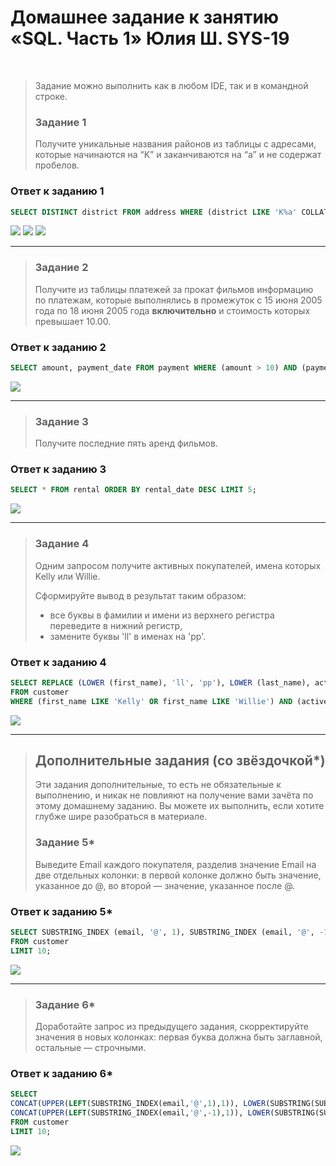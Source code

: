 # Домашнее задание к занятию «SQL. Часть 1» Юлия Ш. SYS-19
$~$
> Задание можно выполнить как в любом IDE, так и в командной строке.
> 
> ### Задание 1
> 
> Получите уникальные названия районов из таблицы с адресами, которые начинаются на “K” и заканчиваются на “a” и не содержат пробелов.
>
### Ответ к заданию 1  
```sql
SELECT DISTINCT district FROM address WHERE (district LIKE 'K%a' COLLATE utf8mb4_0900_as_cs) AND (district NOT LIKE '% %');
```
![](img/sdbsql-3.1.1.png)
![](img/sdbsql-3.1.2.png)
![](img/sdbsql-3.1.3.png)

---
> ### Задание 2
> 
> Получите из таблицы платежей за прокат фильмов информацию по платежам, которые выполнялись в промежуток с 15 июня 2005 года по 18 июня 2005 года **включительно** и стоимость которых превышает 10.00.
>
### Ответ к заданию 2  
```sql
SELECT amount, payment_date FROM payment WHERE (amount > 10) AND (payment_date BETWEEN '2005-06-15 00:00:00' AND '2005-06-18 23:59:59');
```
![](img/sdbsql-3.2.1.png)

---
> ### Задание 3
> 
> Получите последние пять аренд фильмов.
>
### Ответ к заданию 3
```sql
SELECT * FROM rental ORDER BY rental_date DESC LIMIT 5;
```
![](img/sdbsql-3.3.1.png)

---
> ### Задание 4
> 
> Одним запросом получите активных покупателей, имена которых Kelly или Willie. 
> 
> Сформируйте вывод в результат таким образом:
> - все буквы в фамилии и имени из верхнего регистра переведите в нижний регистр,
> - замените буквы 'll' в именах на 'pp'.
>
### Ответ к заданию 4 
```sql
SELECT REPLACE (LOWER (first_name), 'll', 'pp'), LOWER (last_name), active
FROM customer
WHERE (first_name LIKE 'Kelly' OR first_name LIKE 'Willie') AND (active = 1);
```
![](img/sdbsql-3.4.1.png)

---
> ## Дополнительные задания (со звёздочкой*)
> Эти задания дополнительные, то есть не обязательные к выполнению, и никак не повлияют на получение вами зачёта по этому домашнему заданию. Вы можете их выполнить, если хотите глубже шире разобраться в материале.
> 
> ### Задание 5*
> 
> Выведите Email каждого покупателя, разделив значение Email на две отдельных колонки: в первой колонке должно быть значение, указанное до @, во второй — значение, указанное после @.
>
### Ответ к заданию 5* 
```sql
SELECT SUBSTRING_INDEX (email, '@', 1), SUBSTRING_INDEX (email, '@', -1)
FROM customer 
LIMIT 10;
```
![](img/sdbsql-3.5.1.png)

---
> ### Задание 6*
> 
> Доработайте запрос из предыдущего задания, скорректируйте значения в новых колонках: первая буква должна быть заглавной, остальные — строчными.
>
### Ответ к заданию 6*
```sql
SELECT 
CONCAT(UPPER(LEFT(SUBSTRING_INDEX(email,'@',1),1)), LOWER(SUBSTRING(SUBSTRING_INDEX(email,'@',1),2)) ) AS "name", 
CONCAT(UPPER(LEFT(SUBSTRING_INDEX(email,'@',-1),1)), LOWER(SUBSTRING(SUBSTRING_INDEX(email,'@',-1),2)) ) AS "domain"
FROM customer 
LIMIT 10;
```
![](img/sdbsql-3.6.1.png)
